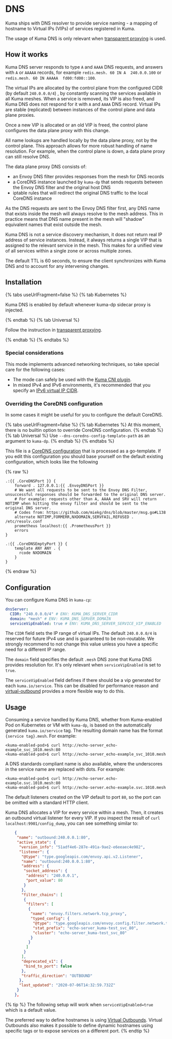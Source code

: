 ---
---
# DNS

Kuma ships with DNS resolver to provide service naming - a mapping of hostname to Virtual IPs (VIPs) of services registered in Kuma.

The usage of Kuma DNS is only relevant when [transparent proxying](../transparent-proxying) is used.

## How it works

Kuma DNS server responds to type `A` and `AAAA` DNS requests, and answers with `A` or `AAAAA` records, for example ```redis.mesh. 60 IN A  240.0.0.100``` or ```redis.mesh. 60 IN AAAAA  fd00:fd00::100```.

The virtual IPs are allocated by the control plane from the configured CIDR (by default `240.0.0.0/4`) , by constantly scanning the services available in all Kuma meshes.
When a service is removed, its VIP is also freed, and Kuma DNS does not respond for it with `A` and `AAAA` DNS record.
Virtual IPs are stable (replicated) between instances of the control plane and data plane proxies.

Once a new VIP is allocated or an old VIP is freed, the control plane configures the data plane proxy with this change.

All name lookups are handled locally by the data plane proxy, not by the control plane.
This approach allows for more robust handling of name resolution.
For example, when the control plane is down, a data plane proxy can still resolve DNS.

The data plane proxy DNS consists of:

- an Envoy DNS filter provides responses from the mesh for DNS records
- a CoreDNS instance launched by `kuma-dp` that sends requests between the Envoy DNS filter and the original host DNS
- iptable rules that will redirect the original DNS traffic to the local CoreDNS instance

As the DNS requests are sent to the Envoy DNS filter first, any DNS name that exists inside the mesh will always resolve to the mesh address. 
This in practice means that DNS name present in the mesh will "shadow" equivalent names that exist outside the mesh.

Kuma DNS is not a service discovery mechanism, it does not return real IP address of service instances.
Instead, it always returns a single VIP that is assigned to the relevant service in the mesh. This makes for a unified view of all services within a single zone or across multiple zones.

The default TTL is 60 seconds, to ensure the client synchronizes with Kuma DNS and to account for any intervening changes.

## Installation

{% tabs useUrlFragment=false %}
{% tab Kubernetes %}

Kuma DNS is enabled by default whenever kuma-dp sidecar proxy is injected. 

{% endtab %}
{% tab Universal %}

Follow the instruction in [transparent proxying](transparent-proxying).

{% endtab %}
{% endtabs %}

### Special considerations

This mode implements advanced networking techniques, so take special care for the following cases:

 * The mode can safely be used with the [Kuma CNI plugin](cni).
 * In mixed IPv4 and IPv6 environments, it's recommended that you specify an [IPv6 virtual IP CIDR](ipv6).

### Overriding the CoreDNS configuration

In some cases it might be useful for you to configure the default CoreDNS.

{% tabs useUrlFragment=false %}
{% tab Kubernetes %}
At this moment, there is no builtin option to override CoreDNS configuration. 
{% endtab %}
{% tab Universal %}
Use `--dns-coredns-config-template-path` as an argument to `kuma-dp`.
{% endtab %}
{% endtabs %}

This file is a [CoreDNS configuration](https://coredns.io/manual/toc/) that is processed as a go-template.
If you edit this configuration you should base yourself on the default existing configuration, which looks like the following

{% raw %}
```
.:{{ .CoreDNSPort }} {
    forward . 127.0.0.1:{{ .EnvoyDNSPort }}
    # We want all requests to be sent to the Envoy DNS Filter, unsuccessful responses should be forwarded to the original DNS server.
    # For example: requests other than A, AAAA and SRV will return NOTIMP when hitting the envoy filter and should be sent to the original DNS server.
    # Codes from: https://github.com/miekg/dns/blob/master/msg.go#L138
    alternate NOTIMP,FORMERR,NXDOMAIN,SERVFAIL,REFUSED . /etc/resolv.conf
    prometheus localhost:{{ .PrometheusPort }}
    errors
}

.:{{ .CoreDNSEmptyPort }} {
    template ANY ANY . {
      rcode NXDOMAIN
    }
}
```
{% endraw %}

## Configuration

You can configure Kuma DNS in `kuma-cp`:

```yaml
dnsServer:
  CIDR: "240.0.0.0/4" # ENV: KUMA_DNS_SERVER_CIDR
  domain: "mesh" # ENV: KUMA_DNS_SERVER_DOMAIN
  serviceVipEnabled: true # ENV: KUMA_DNS_SERVER_SERVICE_VIP_ENABLED
```

The `CIDR` field sets the IP range of virtual IPs. The default `240.0.0.0/4` is reserved for future IPv4 use and is guaranteed to be non-routable. We strongly recommend to not change this value unless you have a specific need for a different IP range.

The `domain` field specifies the default `.mesh` DNS zone that Kuma DNS provides resolution for. It's only relevant when `serviceVipEnabled` is set to `true`.

The `serviceVipEnabled` field defines if there should be a vip generated for each `kuma.io/service`. This can be disabled for performance reason and [virtual-outbound](../policies/virtual-outbound) provides a more flexible way to do this.

## Usage

Consuming a service handled by Kuma DNS, whether from Kuma-enabled Pod on Kubernetes or VM with `kuma-dp`, is based on the automatically generated `kuma.io/service` tag. The resulting domain name has the format `{service tag}.mesh`. For example:

```
<kuma-enabled-pod>$ curl http://echo-server_echo-example_svc_1010.mesh:80
<kuma-enabled-pod>$ curl http://echo-server_echo-example_svc_1010.mesh
```

A DNS standards compliant name is also available, where the underscores in the service name are replaced with dots. For example:

```
<kuma-enabled-pod>$ curl http://echo-server.echo-example.svc.1010.mesh:80
<kuma-enabled-pod>$ curl http://echo-server.echo-example.svc.1010.mesh
```

The default listeners created on the VIP default to port `80`, so the port can be omitted with a standard HTTP client.
 
Kuma DNS allocates a VIP for every service within a mesh. Then, it creates an outbound virtual listener for every VIP. If you inspect the result of `curl localhost:9901/config_dump`, you can see something similar to:

```json
    {
     "name": "outbound:240.0.0.1:80",
     "active_state": {
      "version_info": "51adf4e6-287e-491a-9ae2-e6eeaec4e982",
      "listener": {
       "@type": "type.googleapis.com/envoy.api.v2.Listener",
       "name": "outbound:240.0.0.1:80",
       "address": {
        "socket_address": {
         "address": "240.0.0.1",
         "port_value": 80
        }
       },
       "filter_chains": [
        {
         "filters": [
          {
           "name": "envoy.filters.network.tcp_proxy",
           "typed_config": {
            "@type": "type.googleapis.com/envoy.config.filter.network.tcp_proxy.v2.TcpProxy",
            "stat_prefix": "echo-server_kuma-test_svc_80",
            "cluster": "echo-server_kuma-test_svc_80"
           }
          }
         ]
        }
       ],
       "deprecated_v1": {
        "bind_to_port": false
       },
       "traffic_direction": "OUTBOUND"
      },
      "last_updated": "2020-07-06T14:32:59.732Z"
     }
    },
```

{% tip %}
The following setup will work when `serviceVipEnabled=true` which is a default value.

The preferred way to define hostnames is using [Virtual Outbounds](../policies/virtual-outbound).
Virtual Outbounds also makes it possible to define dynamic hostnames using specific tags or to expose services on a different port.
{% endtip %}
